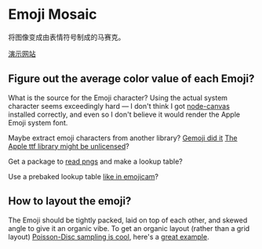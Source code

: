 # Emoji Mosaic

将图像变成由表情符号制成的马赛克。

[演示网站](https://huangenet.github.io/emoji-mosaic/)

## Figure out the average color value of each Emoji?

What is the source for the Emoji character? Using the actual system character seems exceedingly hard — I don't think I got [node-canvas](https://github.com/Automattic/node-canvas) installed correctly, and even so I don't believe it would render the Apple Emoji system font.

Maybe extract emoji characters from another library? [Gemoji did it](https://github.com/github/gemoji/tree/master/images/emoji/unicode) [The Apple ttf library might be unlicensed](http://stackoverflow.com/questions/22337295/license-of-apple-color-emoji-ttf/22949517#22949517)?

Get a package to [read pngs](https://github.com/niegowski/node-pngjs) and make a lookup table?

Use a prebaked lookup table [like in emojicam](https://github.com/AlexWiles/emojicam/blob/master/emojicam/emoji-colors-jpg.js)?

## How to layout the emoji?

The Emoji should be tightly packed, laid on top of each other, and skewed angle to give it an organic vibe. To get an organic layout (rather than a grid layout) [Poisson-Disc sampling is cool](http://bl.ocks.org/mbostock/dbb02448b0f93e4c82c3), here's a [great example](http://bl.ocks.org/mbostock/19168c663618b7f07158).
